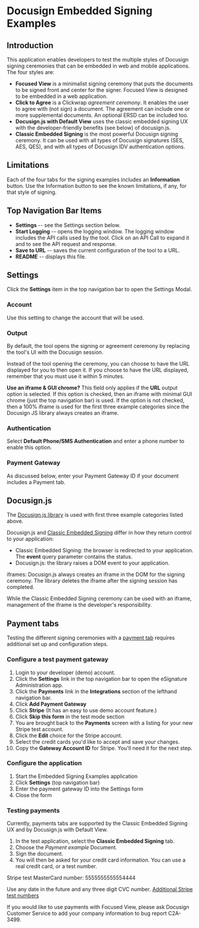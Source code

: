 # Docusign Embedded Signing Examples

## Introduction
This application enables developers to test the multiple styles of Docusign signing ceremonies that 
can be embedded in web and mobile applications. The four styles are:
* **Focused View** is a minimalist signing ceremony that puts the documents to be
signed front and center for the signer. Focused View is designed to be embedded in a web application.
* **Click to Agree** is a Clickwrap *agreement ceremony*. It enables the user to agree with (not sign) a
document. The agreement can include one or more supplemental documents. An optional ERSD can be included too.
* **Docusign.js with Default View** uses the classic embedded signing UX with the developer-friendly 
benefits (see below) of docusign.js.
* **Classic Embedded Signing** is the most powerful Docusign signing ceremony. It can be used with all 
types of Docusign signatures (SES, AES, QES), and with all types of Docusign IDV authentication options.

## Limitations
Each of the four tabs for the signing examples includes an **Information** button. Use the 
Information button to see the known limitations, if any, for that style of signing. 

## Top Navigation Bar Items
* **Settings** -- see the Settings section below.
* **Start Logging** -- opens the logging window. The logging window includes the API calls used by the tool. 
Click on an API Call to expand it and to see the API request and response.
* **Save to URL** -- saves the current configuration of the tool to a URL. 
* **README** -- displays this file.

## Settings
Click the **Settings** item in the top navigation bar to open the Settings Modal.

### Account
Use this setting to change the account that will be used.

### Output
By default, the tool opens the signing or agreement ceremony by replacing the tool's UI with the Docusign session.

Instead of the tool opening the ceremony, you can choose to have the URL displayed for you to then open it. 
If you choose to have the URL displayed, remember that you must use it within 5 minutes. 

**Use an iframe & GUI chrome?** This field only applies if the **URL** output option is selected.
If this option is checked, then an iframe with minimal GUI chrome (just the top navigation bar)
is used. If the option is not checked, then a 100% iframe is used for the first three example 
categories since the Docusign JS library always creates an iframe.

### Authentication
Select **Default Phone/SMS Authentication** and enter a phone number to enable this option.

### Payment Gateway
As discussed below, enter your Payment Gateway ID if your document includes a Payment tab.

## Docusign.js
The [Docusign.js library](https://developers.docusign.com/docs/esign-rest-api/esign101/concepts/embedding/docusign-js-embedded-reference/)
is used with first three example categories listed above. 

Docusign.js and [Classic Embedded Signing](https://developers.docusign.com/docs/esign-rest-api/reference/envelopes/envelopeviews/createrecipient/) 
differ in how they return control to your application:
* Classic Embedded Signing: the browser is redirected to your application. The **event** query parameter contains the status.
* Docusign.js: the library raises a DOM event to your application.

iframes: Docusign.js always creates an iframe in the DOM for the signing ceremony. The library deletes the iframe after the signing session has completed.

While the Classic Embedded Signing ceremony can be used with an iframe, management of the iframe is the developer's responsibility.

## Payment tabs
Testing the different signing ceremonies with a 
[payment tab](https://developers.docusign.com/docs/esign-rest-api/esign101/concepts/tabs/payment/) requires additional set up and configuration steps.

### Configure a test payment gateway
1. Login to your developer (demo) account.
1. Click the **Settings** link in the top navigation bar to open the eSignature Administration app.
1. Click the **Payments** link in the **Integrations** section of the lefthand navigation bar.
1. Click **Add Payment Gateway**
1. Click **Stripe** (It has an easy to use demo account feature.)
1. Click **Skip this form** in the test mode section
1. You are brought back to the **Payments** screen with a listing
for your new Stripe test account.
1. Click the **Edit** choice for the Stripe account. 
1. Select the credit cards you'd like to accept and save your changes.
1. Copy the **Gateway Account ID** for Stripe. You'll need it for the
next step. 

### Configure the application
1. Start the Embedded Signing Examples application
1. Click **Settings** (top navigation bar)
1. Enter the payment gateway ID into the Settings form
1. Close the form

### Testing payments
Currently, payments tabs are supported by the Classic Embedded Signing UX
and by Docusign.js with Default View.

1. In the test application, select the **Classic Embedded Signing** tab. 
1. Choose the *Payment example* Document.
1. Sign the document.
1. You will then be asked for your credit card information. You can use
a real credit card, or a test number.

Stripe test MasterCard number: 5555555555554444

Use any date in the future and any three digit CVC number. 
[Additional Stripe test numbers](https://docs.stripe.com/testing?locale=en-GB) 

If you would like to use payments with Focused View, please ask Docusign Customer
Service to add your company information to bug report C2A-3499.


